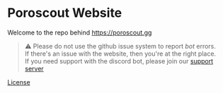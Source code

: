 # Poroscout Website
Welcome to the repo behind https://poroscout.gg

> ⚠️ Please do not use the github issue system to report *bot* errors.  
> If there's an issue with the website, then you're at the right place.  
> If you need support with the discord bot, please join our [support server](https://discord.gg/dvvH6knvsG)

[License](https://choosealicense.com/licenses/gpl-3.0/)
